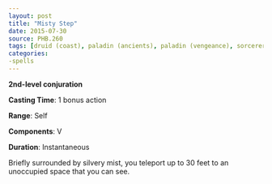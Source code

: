 ```yaml
---
layout: post
title: "Misty Step"
date: 2015-07-30
source: PHB.260
tags: [druid (coast), paladin (ancients), paladin (vengeance), sorcerer, warlock, wizard, level2, conjuration]
categories:
-spells
---
```


**2nd-level conjuration**

**Casting Time**: 1 bonus action

**Range**: Self

**Components**: V

**Duration**: Instantaneous

Briefly surrounded by silvery mist, you teleport up to 30 feet to an unoccupied space that you can see.
